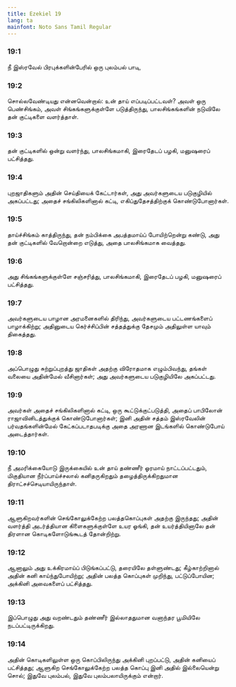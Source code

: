 ```yaml
---
title: Ezekiel 19
lang: ta
mainfont: Noto Sans Tamil Regular
---
```


###  19:1

நீ இஸ்ரவேல் பிரபுக்களின்பேரில் ஒரு புலம்பல் பாடி,

###  19:2

சொல்லவேண்டியது என்னவென்றால்: உன் தாய் எப்படிப்பட்டவள்? அவள் ஒரு பெண்சிங்கம், அவள் சிங்கங்களுக்குள்ளே படுத்திருந்து, பாலசிங்கங்களின் நடுவிலே தன் குட்டிகளை வளர்த்தாள்.

###  19:3

தன் குட்டிகளில் ஒன்று வளர்ந்து, பாலசிங்கமாகி, இரைதேடப் பழகி, மனுஷரைப் பட்சித்தது.

###  19:4

புறஜாதிகளும் அதின் செய்தியைக் கேட்டார்கள், அது அவர்களுடைய படுகுழியில் அகப்பட்டது; அதைச் சங்கிலிகளினால் கட்டி, எகிப்துதேசத்திற்குக் கொண்டுபோனார்கள்.

###  19:5

தாய்ச்சிங்கம் காத்திருந்து, தன் நம்பிக்கை அபத்தமாய்ப் போயிற்றென்று கண்டு, அது தன் குட்டிகளில் வேறொன்றை எடுத்து, அதை பாலசிங்கமாக வைத்தது.

###  19:6

அது சிங்கங்களுக்குள்ளே சஞ்சரித்து, பாலசிங்கமாகி, இரைதேடப் பழகி, மனுஷரைப் பட்சித்தது.

###  19:7

அவர்களுடைய பாழான அரமனைகளில் திரிந்து, அவர்களுடைய பட்டணங்களைப் பாழாக்கிற்று; அதினுடைய கெர்ச்சிப்பின் சத்தத்துக்கு தேசமும் அதிலுள்ள யாவும் திகைத்தது.

###  19:8

அப்பொழுது சுற்றுப்புறத்து ஜாதிகள் அதற்கு விரோதமாக எழும்பிவந்து, தங்கள் வலையை அதின்மேல் வீசினார்கள்; அது அவர்களுடைய படுகுழியிலே அகப்பட்டது.

###  19:9

அவர்கள் அதைச் சங்கிலிகளினால் கட்டி, ஒரு கூட்டுக்குட்படுத்தி, அதைப் பாபிலோன் ராஜாவினிடத்துக்குக் கொண்டுபோனார்கள்; இனி அதின் சத்தம் இஸ்ரவேலின் பர்வதங்களின்மேல் கேட்கப்படாதபடிக்கு அதை அரணான இடங்களில் கொண்டுபோய் அடைத்தார்கள்.

###  19:10

நீ அமரிக்கையோடு இருக்கையில் உன் தாய் தண்ணீர் ஓரமாய் நாட்டப்பட்டதும், மிகுதியான நீர்ப்பாய்ச்சலால் கனிதருகிறதும் தழைத்திருக்கிறதுமான திராட்சச்செடியாயிருந்தாள்.

###  19:11

ஆளுகிறவர்களின் செங்கோலுக்கேற்ற பலத்தகொப்புகள் அதற்கு இருந்தது; அதின் வளர்த்தி அடர்த்தியான கிளைகளுக்குள்ளே உயர ஓங்கி, தன் உயர்த்தியினாலே தன் திரளான கொடிகளோடுங்கூடத் தோன்றிற்று.

###  19:12

ஆனாலும் அது உக்கிரமாய்ப் பிடுங்கப்பட்டு, தரையிலே தள்ளுண்டது; கீழ்காற்றினால் அதின் கனி காய்ந்துபோயிற்று; அதின் பலத்த கொப்புகள் முறிந்து, பட்டுப்போயின; அக்கினி அவைகளைப் பட்சித்தது.

###  19:13

இப்பொழுது அது வறண்டதும் தண்ணீர் இல்லாததுமான வனாந்தர பூமியிலே நடப்பட்டிருக்கிறது.

###  19:14

அதின் கொடிகளிலுள்ள ஒரு கொப்பிலிருந்து அக்கினி புறப்பட்டு, அதின் கனியைப் பட்சித்தது; ஆளுகிற செங்கோலுக்கேற்ற பலத்த கொப்பு இனி அதில் இல்லையென்று சொல்; இதுவே புலம்பல், இதுவே புலம்பலாயிருக்கும் என்றார்.


